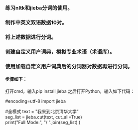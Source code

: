 ### 练习nltk和jieba分词的使用。  
### 制作中英文双语数据10对。  
### 将上述数据进行分词。  
### 创建自定义用户词典，模拟专业术语（术语库）。  
### 使用加载自定义用户词典后的分词器对数据再进行分词。  
#### 步骤如下：
打开cmd，输入pip install jieba
之后打开Python，输入如下代码：

#encoding=utf-8
import jieba
 
#全模式
text = "我来到北京清华大学"  
seg_list = jieba.cut(text, cut_all=True)  
print("Full Mode:", "/ ".join(seg_list)  )   
